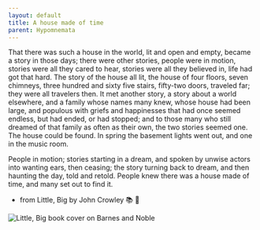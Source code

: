 ```yaml
---
layout: default
title: A house made of time
parent: Hypomnemata
---
```

That there was such a house in the world, lit and open and empty, became a story in those days; there were other stories, people were in motion, stories were all they cared to hear, stories were all they believed in, life had got that hard. The story of the house all lit, the house of four floors, seven chimneys, three hundred and sixty five stairs, fifty-two doors, traveled far; they were all travelers then. It met another story, a story about a world elsewhere, and a family whose names many knew, whose house had been large, and populous with griefs and happinesses that had once seemed endless, but had ended, or had stopped; and to those many who still dreamed of that family as often as their own, the two stories seemed one. The house could be found. In spring the basement lights went out, and one in the music room.

People in motion; stories starting in a dream, and spoken by unwise actors into wanting ears, then ceasing; the story turning back to dream, and then haunting the day, told and retold. People knew there was a house made of time, and many set out to find it.

- from Little, Big by John Crowley 📚 💬

![Little, Big book cover on Barnes and Noble](https://7robots.micro.blog/uploads/2024/77744759b7.jpg "Little, Big book cover on Barnes and Noble")
